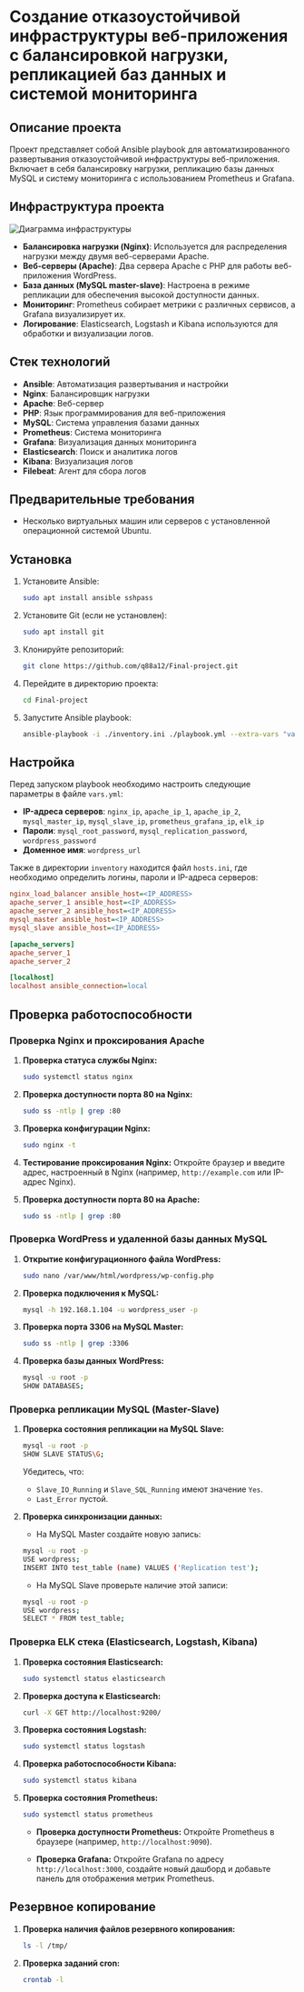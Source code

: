 # Создание отказоустойчивой инфраструктуры веб-приложения с балансировкой нагрузки, репликацией баз данных и системой мониторинга

## Описание проекта

Проект представляет собой Ansible playbook для автоматизированного развертывания отказоустойчивой инфраструктуры веб-приложения. Включает в себя балансировку нагрузки, репликацию базы данных MySQL и систему мониторинга с использованием Prometheus и Grafana.

## Инфраструктура проекта

![Диаграмма инфраструктуры](https://github.com/user-attachments/assets/8ab4bd73-1b81-4475-8b05-953166d9c29a)

- **Балансировка нагрузки (Nginx)**: Используется для распределения нагрузки между двумя веб-серверами Apache.
- **Веб-серверы (Apache)**: Два сервера Apache с PHP для работы веб-приложения WordPress.
- **База данных (MySQL master-slave)**: Настроена в режиме репликации для обеспечения высокой доступности данных.
- **Мониторинг**: Prometheus собирает метрики с различных сервисов, а Grafana визуализирует их.
- **Логирование**: Elasticsearch, Logstash и Kibana используются для обработки и визуализации логов.

## Стек технологий

- **Ansible**: Автоматизация развертывания и настройки
- **Nginx**: Балансировщик нагрузки
- **Apache**: Веб-сервер
- **PHP**: Язык программирования для веб-приложения
- **MySQL**: Система управления базами данных
- **Prometheus**: Система мониторинга
- **Grafana**: Визуализация данных мониторинга
- **Elasticsearch**: Поиск и аналитика логов
- **Kibana**: Визуализация логов
- **Filebeat**: Агент для сбора логов

## Предварительные требования

- Несколько виртуальных машин или серверов с установленной операционной системой Ubuntu.

## Установка

1. Установите Ansible:
   ```bash
   sudo apt install ansible sshpass
   ```

2. Установите Git (если не установлен):
   ```bash
   sudo apt install git
   ```

3. Клонируйте репозиторий:
   ```bash
   git clone https://github.com/q88a12/Final-project.git
   ```

4. Перейдите в директорию проекта:
   ```bash
   cd Final-project
   ```

5. Запустите Ansible playbook:
   ```bash
   ansible-playbook -i ./inventory.ini ./playbook.yml --extra-vars "variable_name=value"
   ```

## Настройка

Перед запуском playbook необходимо настроить следующие параметры в файле `vars.yml`:

- **IP-адреса серверов**: `nginx_ip`, `apache_ip_1`, `apache_ip_2`, `mysql_master_ip`, `mysql_slave_ip`, `prometheus_grafana_ip`, `elk_ip`
- **Пароли**: `mysql_root_password`, `mysql_replication_password`, `wordpress_password`
- **Доменное имя**: `wordpress_url`

Также в директории `inventory` находится файл `hosts.ini`, где необходимо определить логины, пароли и IP-адреса серверов:

```ini
nginx_load_balancer ansible_host=<IP_ADDRESS>
apache_server_1 ansible_host=<IP_ADDRESS>
apache_server_2 ansible_host=<IP_ADDRESS>
mysql_master ansible_host=<IP_ADDRESS>
mysql_slave ansible_host=<IP_ADDRESS>

[apache_servers]
apache_server_1
apache_server_2

[localhost]
localhost ansible_connection=local
```

## Проверка работоспособности

### Проверка Nginx и проксирования Apache

1. **Проверка статуса службы Nginx:**
   ```bash
   sudo systemctl status nginx
   ```

2. **Проверка доступности порта 80 на Nginx:**
   ```bash
   sudo ss -ntlp | grep :80
   ```

3. **Проверка конфигурации Nginx:**
   ```bash
   sudo nginx -t
   ```

4. **Тестирование проксирования Nginx:**
   Откройте браузер и введите адрес, настроенный в Nginx (например, `http://example.com` или IP-адрес Nginx).

5. **Проверка доступности порта 80 на Apache:**
   ```bash
   sudo ss -ntlp | grep :80
   ```

### Проверка WordPress и удаленной базы данных MySQL

1. **Открытие конфигурационного файла WordPress:**
   ```bash
   sudo nano /var/www/html/wordpress/wp-config.php
   ```

2. **Проверка подключения к MySQL:**
   ```bash
   mysql -h 192.168.1.104 -u wordpress_user -p
   ```

3. **Проверка порта 3306 на MySQL Master:**
   ```bash
   sudo ss -ntlp | grep :3306
   ```

4. **Проверка базы данных WordPress:**
   ```bash
   mysql -u root -p
   SHOW DATABASES;
   ```

### Проверка репликации MySQL (Master-Slave)

1. **Проверка состояния репликации на MySQL Slave:**
   ```bash
   mysql -u root -p
   SHOW SLAVE STATUS\G;
   ```
   Убедитесь, что:
   - `Slave_IO_Running` и `Slave_SQL_Running` имеют значение `Yes`.
   - `Last_Error` пустой.

2. **Проверка синхронизации данных:**
   - На MySQL Master создайте новую запись:
   ```bash
   mysql -u root -p
   USE wordpress;
   INSERT INTO test_table (name) VALUES ('Replication test');
   ```

   - На MySQL Slave проверьте наличие этой записи:
   ```bash
   mysql -u root -p
   USE wordpress;
   SELECT * FROM test_table;
   ```

### Проверка ELK стека (Elasticsearch, Logstash, Kibana)

1. **Проверка состояния Elasticsearch:**
   ```bash
   sudo systemctl status elasticsearch
   ```

2. **Проверка доступа к Elasticsearch:**
   ```bash
   curl -X GET http://localhost:9200/
   ```

3. **Проверка состояния Logstash:**
   ```bash
   sudo systemctl status logstash
   ```

4. **Проверка работоспособности Kibana:**
   ```bash
   sudo systemctl status kibana
   ```

5. **Проверка состояния Prometheus:**
   ```bash
   sudo systemctl status prometheus
   ```

   - **Проверка доступности Prometheus:**
   Откройте Prometheus в браузере (например, `http://localhost:9090`).

   - **Проверка Grafana:**
   Откройте Grafana по адресу `http://localhost:3000`, создайте новый дашборд и добавьте панель для отображения метрик Prometheus.

## Резервное копирование

1. **Проверка наличия файлов резервного копирования:**
   ```bash
   ls -l /tmp/
   ```

2. **Проверка заданий cron:**
   ```bash
   crontab -l
   ```
